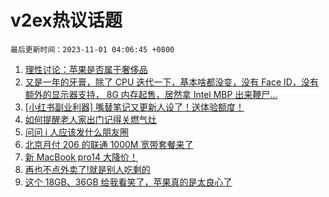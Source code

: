 # v2ex热议话题

`最后更新时间：2023-11-01 04:06:45 +0800`

1. [理性讨论：苹果是否属于奢侈品](https://www.v2ex.com/t/986990)
1. [又是一年的牙膏，除了 CPU 迭代一下，基本啥都没变，没有 Face ID，没有额外的显示器支持， 8G 内存起售，居然拿 Intel MBP 出来鞭尸...](https://www.v2ex.com/t/986922)
1. [[小红书副业利器] 嘴替笔记又更新人设了！送体验额度！](https://www.v2ex.com/t/987010)
1. [如何提醒老人家出门记得关燃气灶](https://www.v2ex.com/t/986963)
1. [问问 i 人应该发什么朋友圈](https://www.v2ex.com/t/986952)
1. [北京月付 206 的联通 1000M 宽带套餐来了](https://www.v2ex.com/t/986961)
1. [新 MacBook pro14 大降价！](https://www.v2ex.com/t/986919)
1. [再也不点外卖了!就是别人吃剩的](https://www.v2ex.com/t/987074)
1. [这个 18GB、36GB 给我看笑了，苹果真的是太良心了](https://www.v2ex.com/t/986981)

